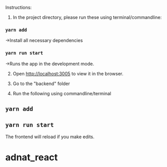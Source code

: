 Instructions: 

1. In the project directory, please run these using terminal/commandline:

### `yarn add`
->Install all necessary dependencies
### `yarn run start`
->Runs the app in the development mode.<br>

2. Open [http://localhost:3005](http://localhost:3005) to view it in the browser.

3. Go to the "backend" folder

4. Run the following using commandline/terminal
## `yarn add`
## `yarn run start`

The frontend will reload if you make edits.<br>

# adnat_react
